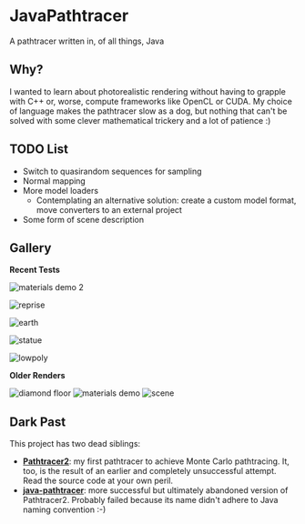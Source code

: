 # JavaPathtracer
A pathtracer written in, of all things, Java

## Why?

I wanted to learn about photorealistic rendering without having to grapple with C++ or, worse, compute frameworks like OpenCL or CUDA. My choice of language makes the pathtracer slow as a dog, but nothing that can't be solved with some clever mathematical trickery and a lot of patience :)

## TODO List

* Switch to quasirandom sequences for sampling
* Normal mapping
* More model loaders
	* Contemplating an alternative solution: create a custom model format, move converters to an external project
* Some form of scene description

## Gallery

**Recent Tests**

![materials demo 2](images/materials2.png)

![reprise](images/scene_reprised.png)

![earth](images/earth.png)

![statue](images/statue.png)

![lowpoly](images/lpworld.png)

**Older Renders**

![diamond floor](images/dirtydiamond.png)
![materials demo](images/materials.png)
![scene](images/scene.png)

## Dark Past

This project has two dead siblings:
* **[Pathtracer2](https://github.com/adrian154/Pathtracer2)**: my first pathtracer to achieve Monte Carlo pathtracing. It, too, is the result of an earlier and completely unsuccessful attempt. Read the source code at your own peril.
* **[java-pathtracer](https://github.com/adrian154/java-pathtracer)**: more successful but ultimately abandoned version of Pathtracer2. Probably failed because its name didn't adhere to Java naming convention :-)
